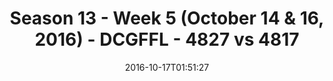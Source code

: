 ---
title: Season 13 - Week 5 (October 14 & 16, 2016) - DCGFFL - 4827 vs 4817
teams_score:
- team: 4827
  score:
- team: 4817
  score: 26
mvp: S. Benton (Royal); T. Spears (Kelly)
game-ball: C. Hohl (Royal); K. Francis (Kelly)
season: 13
week: 5
date: '2016-10-17T01:51:27'
pageid: season-13-week-5-october-14-16-2016-4827-vs-4817
---